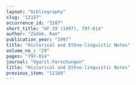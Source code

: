 ```yaml
---
layout: "bibliography"
slug: "12157"
occurrence_id: "3287"
short_title: "UF 29 (1997), 797-814"
author: "Zadok, Ran"
publication_year: "1997"
title: "Historical and Ethno-linguistic Notes"
volume_no_: "29"
pages: "797-814"
journal: "Ugarit-Forschungen"
title: "Historical and Ethno-linguistic Notes"
previous_item: "12160"
---
```

